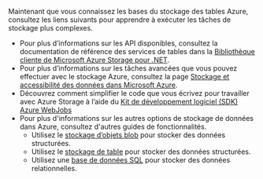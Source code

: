 Maintenant que vous connaissez les bases du stockage des tables Azure, consultez les liens suivants pour apprendre à exécuter les tâches de stockage plus complexes.

- Pour plus d’informations sur les API disponibles, consultez la documentation de référence des services de tables dans la [Bibliothèque cliente de Microsoft Azure Storage pour .NET](http://go.microsoft.com/fwlink/?LinkID=390731).
- Pour plus d’informations sur les tâches avancées que vous pouvez effectuer avec le stockage Azure, consultez la page [Stockage et accessibilité des données dans Microsoft Azure](https://msdn.microsoft.com/library/azure/gg433040.aspx).    
- Découvrez comment simplifier le code que vous écrivez pour travailler avec Azure Storage à l’aide du [Kit de développement logiciel (SDK) Azure WebJobs](../app-service/websites-dotnet-webjobs-sdk.md)
- Pour plus d'informations sur les autres options de stockage de données dans Azure, consultez d'autres guides de fonctionnalités.
  - Utilisez le [stockage d’objets blob](./storage-dotnet-how-to-use-blobs.md) pour stocker des données structurées.
  - Utilisez le [stockage de table](./storage-dotnet-how-to-use-tables.md) pour stocker des données structurées.
  - Utilisez une [base de données SQL](../sql-database/sql-database-dotnet-how-to-use.md) pour stocker des données relationnelles.

<!---HONumber=Oct15_HO3-->